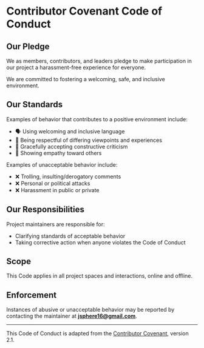 # Contributor Covenant Code of Conduct

## Our Pledge

We as members, contributors, and leaders pledge to make participation in our project a harassment-free experience for everyone.

We are committed to fostering a welcoming, safe, and inclusive environment.

## Our Standards

Examples of behavior that contributes to a positive environment include:

- 🗣️ Using welcoming and inclusive language
- 🙏 Being respectful of differing viewpoints and experiences
- 🧠 Gracefully accepting constructive criticism
- 🤝 Showing empathy toward others

Examples of unacceptable behavior include:

- ❌ Trolling, insulting/derogatory comments
- ❌ Personal or political attacks
- ❌ Harassment in public or private

## Our Responsibilities

Project maintainers are responsible for:

- Clarifying standards of acceptable behavior
- Taking corrective action when anyone violates the Code of Conduct

## Scope

This Code applies in all project spaces and interactions, online and offline.

## Enforcement

Instances of abusive or unacceptable behavior may be reported by contacting the maintainer at **jsphere16@gmail.com**.

---

This Code of Conduct is adapted from the [Contributor Covenant](https://www.contributor-covenant.org), version 2.1.
